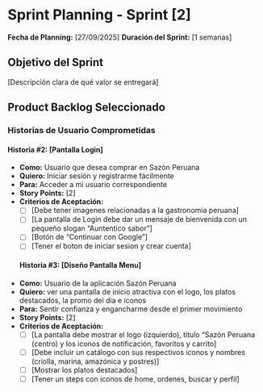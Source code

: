 # Sprint Planning - Sprint [2]

**Fecha de Planning:** [27/09/2025]
**Duración del Sprint:** [1 semanas]

## Objetivo del Sprint
[Descripción clara de qué valor se entregará]

## Product Backlog Seleccionado

### Historias de Usuario Comprometidas

#### Historia #2: [Pantalla Login]
- **Como:** Usuario que desea comprar en Sazón Peruana
- **Quiero:** Iniciar sesión y registrarme fácilmente
- **Para:**  Acceder a mi usuario correspondiente
- **Story Points:** [2]
- **Criterios de Aceptación:**
  - [ ] [Debe tener imagenes relacionadas a la gastronomia peruana]
  - [ ] [La pantalla de Login debe dar un mensaje de bienvenida con un pequeño slogan “Auntentico sabor”]
  - [ ] [Botón de “Continuar con Google”]
  - [ ] [Tener el boton de iniciar sesion y crear cuenta]

  #### Historia #3: [Diseño Pantalla Menu]
- **Como:** Usuario de la aplicación Sazón Peruana
- **Quiero:** ver una pantalla de inicio atractiva con el logo, los platos destacados, la promo del dia e íconos 
- **Para:**  Sentir confianza y engancharme desde el primer movimiento
- **Story Points:** [2]
- **Criterios de Aceptación:**
  - [ ] [La pantalla debe mostrar el logo (izquierdo), titulo “Sazón Peruana (centro) y los iconos de notificación, favoritos y carrito]
  - [ ] [Debe incluir un catálogo con sus respectivos iconos y nombres (criolla, marina, amazónica y postres)]
  - [ ] [Mostrar los platos destacados]
  - [ ] [Tener un steps con iconos de home, ordenes, buscar y perfil]
